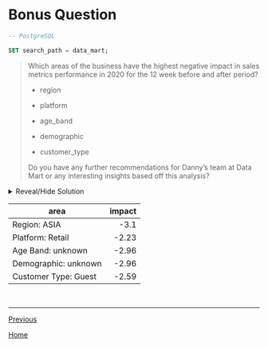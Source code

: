 # **Bonus Question**

```sql
-- PostgreSQL

SET search_path = data_mart;
```

> Which areas of the business have the highest negative impact in sales metrics performance in 2020 for the 12 week before and after period?
>
> - region
>
> - platform
>
> - age_band
>
> - demographic
>
> - customer_type
>
> Do you have any further recommendations for Danny’s team at Data Mart or any interesting insights based off this analysis?

<details>
<summary>Reveal/Hide Solution</summary>

```sql
WITH week_num AS (
	SELECT week_num FROM clean_weekly_sales where week_date = '2020-06-15' LIMIT 1
),

base_data AS (
	SELECT
		c.region,
		c.platform,
		c.age_band,
		c.demographic,
		c.customer_type,
		(c.transactions * c.avg_transaction) as sales,
		CASE WHEN (c.week_num - w.week_num) < 0 THEN 'before' ELSE 'after' END as _period
	FROM clean_weekly_sales c, week_num w
	WHERE year_value = 2020
),

region_data AS (
	SELECT
		region as area,
		ROUND((100.0*after_sales / before_sales) - 100, 2) as impact
	FROM (
		SELECT
			CONCAT('Region: ', region) as region,
			SUM(CASE WHEN _period = 'before' THEN sales ELSE 0 END) as before_sales,
			SUM(CASE WHEN _period = 'after' THEN sales ELSE 0 END) as after_sales
		FROM base_data
		GROUP BY region
	) as sq
	ORDER BY impact
	LIMIT 1
),

platform_data AS (
	SELECT
		platform as area,
		ROUND((100.0*after_sales / before_sales) - 100, 2) as impact
	FROM (
		SELECT
			CONCAT('Platform: ', platform) as platform,
			SUM(CASE WHEN _period = 'before' THEN sales ELSE 0 END) as before_sales,
			SUM(CASE WHEN _period = 'after' THEN sales ELSE 0 END) as after_sales
		FROM base_data
		GROUP BY platform
	) as sq
	ORDER BY impact
	LIMIT 1
),

ageband_data AS (
	SELECT
		age_band as area,
		ROUND((100.0*after_sales / before_sales) - 100, 2) as impact
	FROM (
		SELECT
			CONCAT('Age Band: ', age_band) as age_band,
			SUM(CASE WHEN _period = 'before' THEN sales ELSE 0 END) as before_sales,
			SUM(CASE WHEN _period = 'after' THEN sales ELSE 0 END) as after_sales
		FROM base_data
		GROUP BY age_band
	) as sq
	ORDER BY impact
	LIMIT 1
),

demographic_data AS (
	SELECT
		demographic as area,
		ROUND((100.0*after_sales / before_sales) - 100, 2) as impact
	FROM (
		SELECT
			CONCAT('Demographic: ', demographic) as demographic,
			SUM(CASE WHEN _period = 'before' THEN sales ELSE 0 END) as before_sales,
			SUM(CASE WHEN _period = 'after' THEN sales ELSE 0 END) as after_sales
		FROM base_data
		GROUP BY demographic
	) as sq
	ORDER BY impact
	LIMIT 1
),

customer_type_data AS (
	SELECT
		customer_type as area,
		ROUND((100.0*after_sales / before_sales) - 100, 2) as impact
	FROM (
		SELECT
			CONCAT('Customer Type: ', customer_type) as customer_type,
			SUM(CASE WHEN _period = 'before' THEN sales ELSE 0 END) as before_sales,
			SUM(CASE WHEN _period = 'after' THEN sales ELSE 0 END) as after_sales
		FROM base_data
		GROUP BY customer_type
	) as sq
	ORDER BY impact
	LIMIT 1
)

SELECT * FROM region_data
UNION ALL
SELECT * FROM platform_data
UNION ALL
SELECT * FROM ageband_data
UNION ALL
SELECT * FROM demographic_data
UNION ALL
SELECT * FROM customer_type_data;
```

</details>

| **area**             | **impact** |
| -------------------- | ---------: |
| Region: ASIA         |       -3.1 |
| Platform: Retail     |      -2.23 |
| Age Band: unknown    |      -2.96 |
| Demographic: unknown |      -2.96 |
| Customer Type: Guest |      -2.59 |

<br>

---

[Previous](c-BeforeAndAfterAnalysis.md)

[Home](../README.md)
